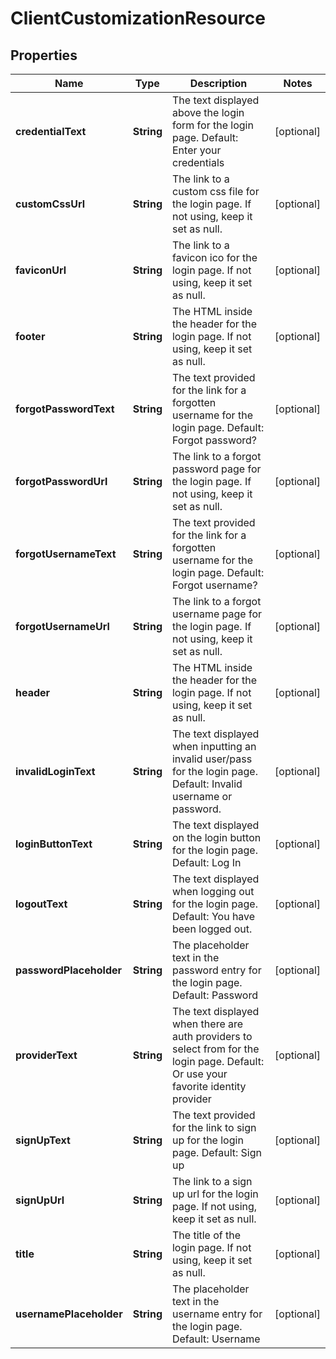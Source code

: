 
# ClientCustomizationResource

## Properties
Name | Type | Description | Notes
------------ | ------------- | ------------- | -------------
**credentialText** | **String** | The text displayed above the login form for the login page.  Default: Enter your credentials |  [optional]
**customCssUrl** | **String** | The link to a custom css file for the login page.  If not using, keep it set as null. |  [optional]
**faviconUrl** | **String** | The link to a favicon ico for the login page.  If not using, keep it set as null. |  [optional]
**footer** | **String** | The HTML inside the header for the login page.  If not using, keep it set as null. |  [optional]
**forgotPasswordText** | **String** | The text provided for the link for a forgotten username for the login page.  Default: Forgot password? |  [optional]
**forgotPasswordUrl** | **String** | The link to a forgot password page for the login page.  If not using, keep it set as null. |  [optional]
**forgotUsernameText** | **String** | The text provided for the link for a forgotten username for the login page.  Default: Forgot username? |  [optional]
**forgotUsernameUrl** | **String** | The link to a forgot username page for the login page.  If not using, keep it set as null. |  [optional]
**header** | **String** | The HTML inside the header for the login page.  If not using, keep it set as null. |  [optional]
**invalidLoginText** | **String** | The text displayed when inputting an invalid user/pass for the login page.  Default: Invalid username or password. |  [optional]
**loginButtonText** | **String** | The text displayed on the login button for the login page.  Default: Log In |  [optional]
**logoutText** | **String** | The text displayed when logging out for the login page.  Default: You have been logged out. |  [optional]
**passwordPlaceholder** | **String** | The placeholder text in the password entry for the login page.  Default: Password |  [optional]
**providerText** | **String** | The text displayed when there are auth providers to select from for the login page.  Default: Or use your favorite identity provider |  [optional]
**signUpText** | **String** | The text provided for the link to sign up for the login page.  Default: Sign up |  [optional]
**signUpUrl** | **String** | The link to a sign up url for the login page.  If not using, keep it set as null. |  [optional]
**title** | **String** | The title of the login page.  If not using, keep it set as null. |  [optional]
**usernamePlaceholder** | **String** | The placeholder text in the username entry for the login page.  Default: Username |  [optional]



